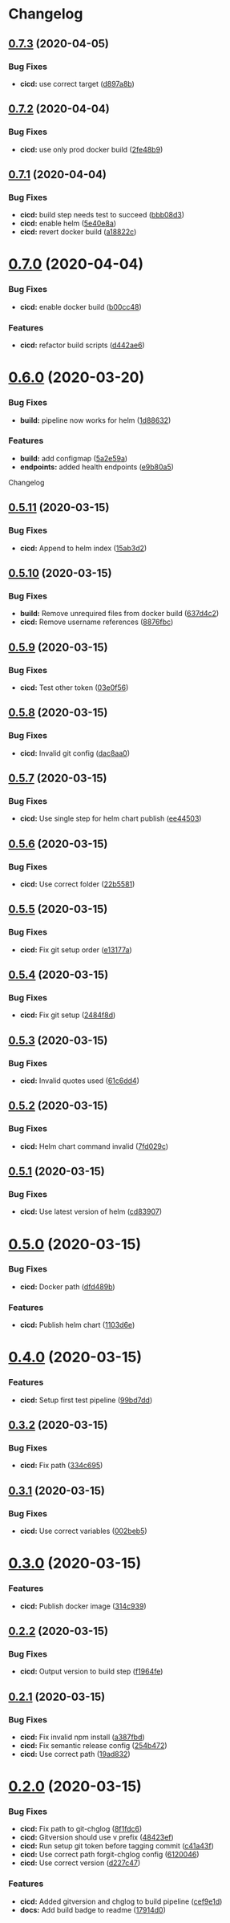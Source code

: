 # Changelog

## [0.7.3](https://github.com/Polygens/sensi/compare/v0.7.2...v0.7.3) (2020-04-05)


### Bug Fixes

* **cicd:** use correct target ([d897a8b](https://github.com/Polygens/sensi/commit/d897a8b0a3051dd543e840769e88309af2d74687))

## [0.7.2](https://github.com/Polygens/sensi/compare/v0.7.1...v0.7.2) (2020-04-04)


### Bug Fixes

* **cicd:** use only prod docker build ([2fe48b9](https://github.com/Polygens/sensi/commit/2fe48b991f869f1825b90d4f8fcb9adf51bdbfaa))

## [0.7.1](https://github.com/Polygens/sensi/compare/v0.7.0...v0.7.1) (2020-04-04)


### Bug Fixes

* **cicd:** build step needs test to succeed ([bbb08d3](https://github.com/Polygens/sensi/commit/bbb08d3dc6ea8bf944e309d6be4620bf6be1d792))
* **cicd:** enable helm ([5e40e8a](https://github.com/Polygens/sensi/commit/5e40e8a160c3ad850617c83772a122e8f20e8265))
* **cicd:** revert docker build ([a18822c](https://github.com/Polygens/sensi/commit/a18822cbb4ce2be9f7c8ecb758b7579a75ca9787))

# [0.7.0](https://github.com/Polygens/sensi/compare/v0.6.0...v0.7.0) (2020-04-04)


### Bug Fixes

* **cicd:** enable docker build ([b00cc48](https://github.com/Polygens/sensi/commit/b00cc48a7a82cd76aaa52ad6f7cfedb9c95fff40))


### Features

* **cicd:** refactor build scripts ([d442ae6](https://github.com/Polygens/sensi/commit/d442ae66db6789d591b77abbba8d39a7dc56c6fc))

# [0.6.0](https://github.com/Polygens/Sensi/compare/v0.5.11...v0.6.0) (2020-03-20)


### Bug Fixes

* **build:** pipeline now works for helm ([1d88632](https://github.com/Polygens/Sensi/commit/1d8863267a9b2ec4e0657a40d69fe1b17febfa96))


### Features

* **build:** add configmap ([5a2e59a](https://github.com/Polygens/Sensi/commit/5a2e59aba505c5fdaf13f78e81b5ddf4932bdf96))
* **endpoints:** added health endpoints ([e9b80a5](https://github.com/Polygens/Sensi/commit/e9b80a5f8b7838c85d8cdb97228ee2ee5bc48c12))

Changelog

## [0.5.11](https://github.com/Polygens/Sensi/compare/v0.5.10...v0.5.11) (2020-03-15)


### Bug Fixes

* **cicd:** Append to helm index ([15ab3d2](https://github.com/Polygens/Sensi/commit/15ab3d20053b858c9080a6f02ec0c89fb5c9c861))

## [0.5.10](https://github.com/Polygens/Sensi/compare/v0.5.9...v0.5.10) (2020-03-15)


### Bug Fixes

* **build:** Remove unrequired files from docker build ([637d4c2](https://github.com/Polygens/Sensi/commit/637d4c23cf421eb5726226fd8aa01bf992814bb4))
* **cicd:** Remove username references ([8876fbc](https://github.com/Polygens/Sensi/commit/8876fbc207fcfa2bb1779d85c2fdc2236271635c))

## [0.5.9](https://github.com/Polygens/Sensi/compare/v0.5.8...v0.5.9) (2020-03-15)


### Bug Fixes

* **cicd:** Test other token ([03e0f56](https://github.com/Polygens/Sensi/commit/03e0f56c90e4093d2397a955f55aa6bec69d5c9f))

## [0.5.8](https://github.com/Polygens/Sensi/compare/v0.5.7...v0.5.8) (2020-03-15)


### Bug Fixes

* **cicd:** Invalid git config ([dac8aa0](https://github.com/Polygens/Sensi/commit/dac8aa0b9492988eec7f7804c86471685ffd137d))

## [0.5.7](https://github.com/Polygens/Sensi/compare/v0.5.6...v0.5.7) (2020-03-15)


### Bug Fixes

* **cicd:** Use single step for helm chart publish ([ee44503](https://github.com/Polygens/Sensi/commit/ee44503fb8e64c923b82590842e31868bbff0de6))

## [0.5.6](https://github.com/Polygens/Sensi/compare/v0.5.5...v0.5.6) (2020-03-15)


### Bug Fixes

* **cicd:** Use correct folder ([22b5581](https://github.com/Polygens/Sensi/commit/22b5581b2f0272844370c14b0edd4bf6cb1448c6))

## [0.5.5](https://github.com/Polygens/Sensi/compare/v0.5.4...v0.5.5) (2020-03-15)


### Bug Fixes

* **cicd:** Fix git setup order ([e13177a](https://github.com/Polygens/Sensi/commit/e13177a4e0d3ea83fe7a8fc0ac46aeff462a7875))

## [0.5.4](https://github.com/Polygens/Sensi/compare/v0.5.3...v0.5.4) (2020-03-15)


### Bug Fixes

* **cicd:** Fix git setup ([2484f8d](https://github.com/Polygens/Sensi/commit/2484f8ddb5ed971f9cbbda2976c4df5a74b12a45))

## [0.5.3](https://github.com/Polygens/Sensi/compare/v0.5.2...v0.5.3) (2020-03-15)


### Bug Fixes

* **cicd:** Invalid quotes used ([61c6dd4](https://github.com/Polygens/Sensi/commit/61c6dd4a4cae638d5c743b98c98907d7cce7749d))

## [0.5.2](https://github.com/Polygens/Sensi/compare/v0.5.1...v0.5.2) (2020-03-15)


### Bug Fixes

* **cicd:** Helm chart command invalid ([7fd029c](https://github.com/Polygens/Sensi/commit/7fd029cd972acac6fa1426a0c45a311567079d65))

## [0.5.1](https://github.com/Polygens/Sensi/compare/v0.5.0...v0.5.1) (2020-03-15)


### Bug Fixes

* **cicd:** Use latest version of helm ([cd83907](https://github.com/Polygens/Sensi/commit/cd8390718a5edcb86a77eb19d526407d303c2e7a))

# [0.5.0](https://github.com/Polygens/Sensi/compare/v0.4.0...v0.5.0) (2020-03-15)


### Bug Fixes

* **cicd:** Docker path ([dfd489b](https://github.com/Polygens/Sensi/commit/dfd489b809f8c6a41abf21f645ec1023127ce1af))


### Features

* **cicd:** Publish helm chart ([1103d6e](https://github.com/Polygens/Sensi/commit/1103d6e0de26f5650edfa3aea22fd51785d41374))

# [0.4.0](https://github.com/Polygens/Sensi/compare/v0.3.2...v0.4.0) (2020-03-15)


### Features

* **cicd:** Setup first test pipeline ([99bd7dd](https://github.com/Polygens/Sensi/commit/99bd7dd3fa97229d318d13bcfcba25a62845daaa))

## [0.3.2](https://github.com/Polygens/Sensi/compare/v0.3.1...v0.3.2) (2020-03-15)


### Bug Fixes

* **cicd:** Fix path ([334c695](https://github.com/Polygens/Sensi/commit/334c6956659b18b28ca40453d9d4194f4ede54b3))

## [0.3.1](https://github.com/Polygens/Sensi/compare/v0.3.0...v0.3.1) (2020-03-15)


### Bug Fixes

* **cicd:** Use correct variables ([002beb5](https://github.com/Polygens/Sensi/commit/002beb56ae7ac8e4fe7f78ec30e862298208ee49))

# [0.3.0](https://github.com/Polygens/Sensi/compare/v0.2.2...v0.3.0) (2020-03-15)


### Features

* **cicd:** Publish docker image ([314c939](https://github.com/Polygens/Sensi/commit/314c939935a2626df37c6de5c3374fa7faddebb4))

## [0.2.2](https://github.com/Polygens/Sensi/compare/v0.2.1...v0.2.2) (2020-03-15)


### Bug Fixes

* **cicd:** Output version to build step ([f1964fe](https://github.com/Polygens/Sensi/commit/f1964fecd2026c7ac0762ca466c591d7c05822fd))

## [0.2.1](https://github.com/Polygens/Sensi/compare/v0.2.0...v0.2.1) (2020-03-15)


### Bug Fixes

* **cicd:** Fix invalid npm install ([a387fbd](https://github.com/Polygens/Sensi/commit/a387fbdbb5931ec9948cfe41a3f45df22928a812))
* **cicd:** Fix semantic release config ([254b472](https://github.com/Polygens/Sensi/commit/254b4729c6e8a9b0e8596912cbedc63efdc1f5c3))
* **cicd:** Use correct path ([19ad832](https://github.com/Polygens/Sensi/commit/19ad832194be1afc8d83fd959336fc18f5325726))

# [0.2.0](https://github.com/Polygens/Sensi/compare/v0.1.0...v0.2.0) (2020-03-15)


### Bug Fixes

* **cicd:** Fix path to git-chglog ([8f1fdc6](https://github.com/Polygens/Sensi/commit/8f1fdc6534653717191f23f58bc9662dc45a202a))
* **cicd:** Gitversion should use v prefix ([48423ef](https://github.com/Polygens/Sensi/commit/48423ef2696470127f7cec4600b4f503ef8bdc80))
* **cicd:** Run setup git token before tagging commit ([c41a43f](https://github.com/Polygens/Sensi/commit/c41a43f9f59305056702079753623e31267b9807))
* **cicd:** Use correct path forgit-chglog config ([6120046](https://github.com/Polygens/Sensi/commit/61200460ec7d94b8070249477684ca5612714b1e))
* **cicd:** Use correct version ([d227c47](https://github.com/Polygens/Sensi/commit/d227c471716ba77c3d8526d8f92c62470b3fd065))


### Features

* **cicd:** Added gitversion and chglog to build pipeline ([cef9e1d](https://github.com/Polygens/Sensi/commit/cef9e1deb6958816788a2bfe333ebaf92db6fb7d))
* **docs:** Add build badge to readme ([17914d0](https://github.com/Polygens/Sensi/commit/17914d092fcc13571bd4c283c4892d3c9c844665))
